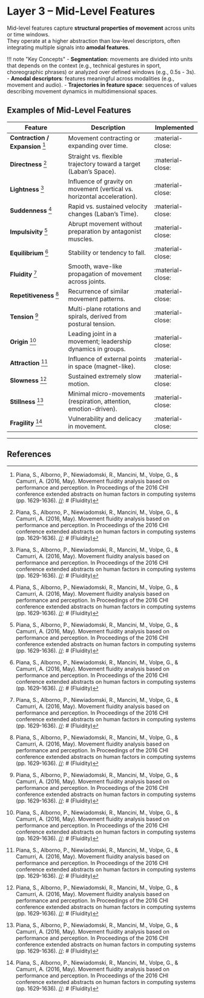 # Layer 3 – Mid-Level Features

Mid-level features capture **structural properties of movement** across units or time windows.  
They operate at a higher abstraction than low-level descriptors, often integrating multiple signals into **amodal features**.

!!! note "Key Concepts"
    - **Segmentation**: movements are divided into units that depends on the context (e.g., technical gestures in sport, choreographic phrases) or analyzed over defined windows (e.g., 0.5s - 3s).
    - **Amodal descriptors**: features meaningful across modalities (e.g., movement and audio).
    - **Trajectories in feature space**: sequences of values describing movement dynamics in multidimensional spaces.

## Examples of Mid-Level Features

| Feature                          | Description                                                              | Implemented      |
|----------------------------------|--------------------------------------------------------------------------|------------------|
| **Contraction / Expansion** [^1] | Movement contracting or expanding over time.                             | :material-close: |
| **Directness** [^1]              | Straight vs. flexible trajectory toward a target (Laban’s Space).        | :material-close: |
| **Lightness** [^1]               | Influence of gravity on movement (vertical vs. horizontal acceleration). | :material-close: |
| **Suddenness** [^1]              | Rapid vs. sustained velocity changes (Laban’s Time).                     | :material-close: |
| **Impulsivity** [^1]             | Abrupt movement without preparation by antagonist muscles.               | :material-close: |
| **Equilibrium** [^1]             | Stability or tendency to fall.                                           | :material-close: |
| **Fluidity** [^1]                | Smooth, wave-like propagation of movement across joints.                 | :material-close: |
| **Repetitiveness** [^1]          | Recurrence of similar movement patterns.                                 | :material-close: |
| **Tension** [^1]                 | Multi-plane rotations and spirals, derived from postural tension.        | :material-close: |
| **Origin** [^1]                  | Leading joint in a movement; leadership dynamics in groups.              | :material-close: |
| **Attraction** [^1]              | Influence of external points in space (magnet-like).                     | :material-close: |
| **Slowness** [^1]                | Sustained extremely slow motion.                                         | :material-close: |
| **Stillness** [^1]               | Minimal micro-movements (respiration, attention, emotion-driven).        | :material-close: |
| **Fragility** [^1]               | Vulnerability and delicacy in movement.                                  | :material-close: |

---

## References

[//]: # (Fluidity)
[^1]: Piana, S., Alborno, P., Niewiadomski, R., Mancini, M., Volpe, G., & Camurri, A. (2016, May). Movement fluidity analysis based on performance and perception. In Proceedings of the 2016 CHI conference extended abstracts on human factors in computing systems (pp. 1629-1636).
[//]: # (Fluidity)
[^2]: Alborno, P., Cera, A., Piana, S., Mancini, M., Niewiadomski, R., Canepa, C., Volpe G. & Camurri, A. (2016). Interactive sonification of movement qualities–a case study on fluidity. Proceedings of ISon, 35.

[//]: # (Fragility e Lightness)
[^3]: Niewiadomski, R., Mancini, M., Piana, S., Alborno, P., Volpe, G., & Camurri, A. (2017, November). Low-intrusive recognition of expressive movement qualities. In Proceedings of the 19th ACM international conference on multimodal interaction (pp. 230-237).)
[//]: # (Fragility e Lightness)
[^4]: Niewiadomski, R., Mancini, M., Cera, A., Piana, S., Canepa, C., & Camurri, A. (2019). Does embodied training improve the recognition of mid-level expressive movement qualities sonification?. Journal on Multimodal User Interfaces, 13, 191-203.

[//]: # (Impulsivity)
[^5]: Mazzarino, B., & Mancini, M. (2009). The need for impulsivity & smoothness: improving hci by qualitatively measuring new high-level human motion features. In Proceedings of the International Conference on Signal Processing and Multimedia Applications.
[//]: # (Impulsivity)
[^6]: Niewiadomski, R., Mancini, M., Volpe, G., & Camurri, A. (2015, September). Automated detection of impulsive movements in HCI. In Proceedings of the 11th Biannual Conference of the Italian SIGCHI Chapter (pp. 166-169).